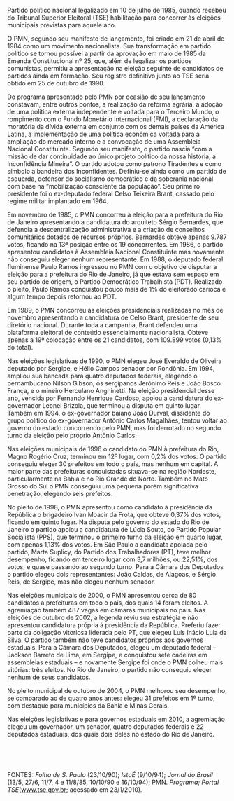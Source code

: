 Partido político nacional legalizado em 10 de julho de 1985, quando
recebeu do Tribunal Superior Eleitoral (TSE) habilitação para concorrer
às eleições municipais previstas para aquele ano.

O PMN, segundo seu manifesto de lançamento, foi criado em 21 de abril de
1984 como um movimento nacionalista. Sua transformação em partido
político se tornou possível a partir da aprovação em maio de 1985 da
Emenda Constitucional nº 25, que, além de legalizar os partidos
comunistas, permitiu a apresentação na eleição seguinte de candidatos de
partidos ainda em formação. Seu registro definitivo junto ao TSE seria
obtido em 25 de outubro de 1990.

Do programa apresentado pelo PMN por ocasião de seu lançamento
constavam, entre outros pontos, a realização da reforma agrária, a
adoção de uma política externa independente e voltada para o Terceiro
Mundo, o rompimento com o Fundo Monetário Internacional (FMI), a
declaração da moratória da dívida externa em conjunto com os demais
países da América Latina, a implementação de uma política econômica
voltada para a ampliação do mercado interno e a convocação de uma
Assembleia Nacional Constituinte. Segundo seu manifesto, o partido
nascia “com a missão de dar continuidade ao único projeto político da
nossa história, a Inconfidência Mineira”. O partido adotou como patrono
Tiradentes e como símbolo a bandeira dos Inconfidentes. Definiu-se ainda
como um partido de esquerda, defensor do socialismo democrático e da
soberania nacional com base na “mobilização consciente da população”.
Seu primeiro presidente foi o ex-deputado federal Celso Teixeira Brant,
cassado pelo regime militar implantado em 1964.

Em novembro de 1985, o PMN concorreu à eleição para a prefeitura do Rio
de Janeiro apresentando a candidatura do arquiteto Sérgio Bernardes, que
defendia a descentralização administrativa e a criação de conselhos
comunitários dotados de recursos próprios. Bernardes obteve apenas 9.787
votos, ficando na 13ª posição entre os 19 concorrentes. Em 1986, o
partido apresentou candidatos à Assembleia Nacional Constituinte mas
novamente não conseguiu eleger nenhum representante. Em 1988, o deputado
federal fluminense Paulo Ramos ingressou no PMN com o objetivo de
disputar a eleição para a prefeitura do Rio de Janeiro, já que estava
sem espaço em seu partido de origem, o Partido Democrático Trabalhista
(PDT). Realizado o pleito, Paulo Ramos conquistou pouco mais de 1% do
eleitorado carioca e algum tempo depois retornou ao PDT.

Em 1989, o PMN concorreu às eleições presidenciais realizadas no mês de
novembro apresentando a candidatura de Celso Brant, presidente de seu
diretório nacional. Durante toda a campanha, Brant defendeu uma
plataforma eleitoral de conteúdo essencialmente nacionalista. Obteve
apenas a 19ª colocação entre os 21 candidatos, com 109.899 votos (0,13%
do total).

Nas eleições legislativas de 1990, o PMN elegeu José Everaldo de
Oliveira deputado por Sergipe, e Hélio Campos senador por Rondônia. Em
1994, ampliou sua bancada para quatro deputados federais, elegendo o
pernambucano Nilson Gibson, os sergipanos Jerônimo Reis e João Bosco
França, e o mineiro Herculano Anghinetti. Na eleição presidencial desse
ano, vencida por Fernando Henrique Cardoso, apoiou a candidatura do
ex-governador Leonel Brizola, que terminou a disputa em quinto lugar.
Também em 1994, o ex-governador baiano João Durval, dissidente do grupo
político do ex-governador Antônio Carlos Magalhães, tentou voltar ao
governo do estado concorrendo pelo PMN, mas foi derrotado no segundo
turno da eleição pelo próprio Antônio Carlos.

Nas eleições municipais de 1996 o candidato do PMN à prefeitura do Rio,
Magno Rogério Cruz, terminou em 12º lugar, com 0,2% dos votos. O partido
conseguiu eleger 30 prefeitos em todo o país, mas nenhum em capital. A
maior parte das prefeituras conquistadas situava-se na região Nordeste,
particularmente na Bahia e no Rio Grande do Norte. Também no Mato Grosso
do Sul o PMN conseguiu uma pequena porém significativa penetração,
elegendo seis prefeitos.

No pleito de 1998, o PMN apresentou como candidato à presidência da
República o brigadeiro Ivan Moacir da Frota, que obteve 0,37% dos votos,
ficando em quinto lugar. Na disputa pelo governo do estado do Rio de
Janeiro o partido apoiou a candidatura de Lúcia Souto, do Partido
Popular Socialista (PPS), que terminou o primeiro turno da eleição em
quarto lugar, com apenas 1,13% dos votos. Em São Paulo a candidata
apoiada pelo partido, Marta Suplicy, do Partido dos Trabalhadores (PT),
teve melhor desempenho, ficando em terceiro lugar com 3,7 milhões, ou
22,51%, dos votos, e quase passando ao segundo turno. Para a Câmara dos
Deputados o partido elegeu dois representantes: João Caldas, de Alagoas,
e Sérgio Reis, de Sergipe, mas não elegeu nenhum senador.

Nas eleições municipais de 2000, o PMN apresentou cerca de 80 candidatos
a prefeituras em todo o país, dos quais 14 foram eleitos. A agremiação
também 487 vagas em câmaras municipais no país. Nas eleições de outubro
de 2002, a legenda reviu sua estratégia e não apresentou candidatura
própria à presidência da República. Preferiu fazer parte da coligação
vitoriosa liderada pelo PT, que elegeu Luís Inácio Lula da Silva. O
partido também não teve candidatos próprios aos governos estaduais. Para
a Câmara dos Deputados, elegeu um deputado federal – Jackson Barreto de
Lima, em Sergipe, e conquistou sete cadeiras em assembleias estaduais –
e novamente Sergipe foi onde o PMN colheu mais vitórias: três eleitos.
No Rio de Janeiro, o partido não conseguiu eleger nenhum de seus
candidatos.

No pleito municipal de outubro de 2004, o PMN melhorou seu desempenho,
se comparado ao de quatro anos antes: elegeu 31 prefeitos em 1º turno,
com destaque para municípios da Bahia e Minas Gerais.

Nas eleições legislativas e para governos estaduais em 2010, a
agremiação elegeu um governador, um senador, quatro deputados federais e
22 deputados estaduais, dos quais dois deles no estado do Rio de
Janeiro.

 

 

FONTES: *Folha de S. Paulo* (23/10/90); *IstoÉ* (9/10/94); *Jornal do
Brasil* (13/5, 27/6, 11/7, 4 e 11/8/85, 10/10/90 e 16/10/94); PMN.
*Programa; Portal TSE*(www.tse.gov.br; acessado em 23/1/2010)*.*

 
